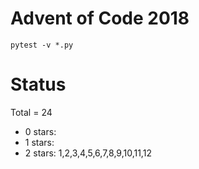 Advent of Code 2018
===================

```pytest -v *.py```

Status
======

Total = 24

- 0 stars:
- 1 stars: 
- 2 stars: 1,2,3,4,5,6,7,8,9,10,11,12
